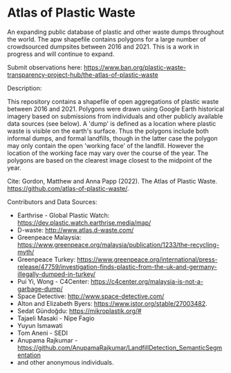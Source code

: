 # Atlas of Plastic Waste 
An expanding public database of plastic and other waste dumps throughout the world. The apw shapefile contains polygons for a large number of crowdsourced dumpsites between 2016 and 2021. This is a work in progress and will continue to expand.

Submit observations here: https://www.ban.org/plastic-waste-transparency-project-hub/the-atlas-of-plastic-waste

Description:

This repository contains a shapefile of open aggregations of plastic waste between 2016 and 2021. Polygons were drawn using Google Earth historical imagery based on submissions from individuals and other publicly available data sources (see below). A 'dump' is defined as a location where plastic waste is visible on the earth's surface. Thus the polygons include both informal dumps, and formal landfills, though in the latter case the polygon may only contain the open 'working face' of the landfill. However the location of the working face may vary over the course of the year. The polygons are based on the clearest image closest to the midpoint of the year. 

Cite: 
Gordon, Matthew and Anna Papp (2022). The Atlas of Plastic Waste. https://github.com/atlas-of-plastic-waste/.


Contributors and Data Sources:
- Earthrise - Global Plastic Watch: https://dev.plastic.watch.earthrise.media/map/
- D-waste: http://www.atlas.d-waste.com/
- Greenpeace Malaysia: https://www.greenpeace.org/malaysia/publication/1233/the-recycling-myth/
- Greenpeace Turkey: https://www.greenpeace.org/international/press-release/47759/investigation-finds-plastic-from-the-uk-and-germany-illegally-dumped-in-turkey/
- Pui Yi, Wong - C4Center: https://c4center.org/malaysia-is-not-a-garbage-dump/
- Space Detective: http://www.space-detective.com/
- Alton and Elizabeth Byers: https://www.jstor.org/stable/27003482.
- Sedat Gündoğdu: https://mikroplastik.org/#
- Tajaeli Masaki - Nipe Fagio
- Yuyun Ismawati
- Tom Aneni - SEDI
- Anupama Rajkumar - https://github.com/AnupamaRajkumar/LandfillDetection_SemanticSegmentation
- and other anonymous individuals.
